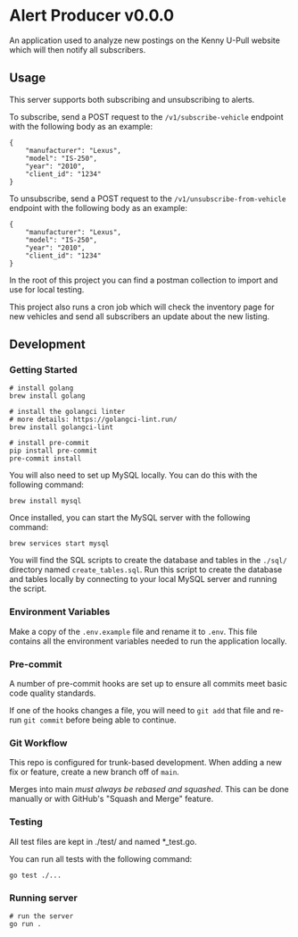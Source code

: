 # Alert Producer v0.0.0

An application used to analyze new postings on the Kenny U-Pull website which will then notify all subscribers.

## Usage

This server supports both subscribing and unsubscribing to alerts.

To subscribe, send a POST request to the `/v1/subscribe-vehicle` endpoint with the following body as an example:

    {
        "manufacturer": "Lexus",
        "model": "IS-250",
        "year": "2010",
        "client_id": "1234"
    }

To unsubscribe, send a POST request to the `/v1/unsubscribe-from-vehicle` endpoint with the following body as an example:

    {
        "manufacturer": "Lexus",
        "model": "IS-250",
        "year": "2010",
        "client_id": "1234"
    }

In the root of this project you can find a postman collection to import and use for local testing.

This project also runs a cron job which will check the inventory page for new vehicles and send all subscribers an update about the new listing.

## Development

### Getting Started

    # install golang
    brew install golang

    # install the golangci linter
    # more details: https://golangci-lint.run/
    brew install golangci-lint

    # install pre-commit
    pip install pre-commit
    pre-commit install

You will also need to set up MySQL locally. You can do this with the following command:

    brew install mysql

Once installed, you can start the MySQL server with the following command:

    brew services start mysql

You will find the SQL scripts to create the database and tables in the `./sql/` directory named `create_tables.sql`. Run this script to create the database and tables locally by connecting to your local MySQL server and running the script.

### Environment Variables
Make a copy of the `.env.example` file and rename it to `.env`. This file contains all the environment variables needed to run the application locally.

### Pre-commit

A number of pre-commit hooks are set up to ensure all commits meet basic code quality standards.

If one of the hooks changes a file, you will need to `git add` that file and re-run `git commit` before being able to continue.


### Git Workflow

This repo is configured for trunk-based development. When adding a new fix or feature, create a new branch off of `main`.

Merges into main *must always be rebased and squashed*. This can be done manually or with GitHub's "Squash and Merge" feature.

### Testing

All test files are kept in ./test/ and named *_test.go.

You can run all tests with the following command:

    go test ./...

### Running server

    # run the server
    go run .
